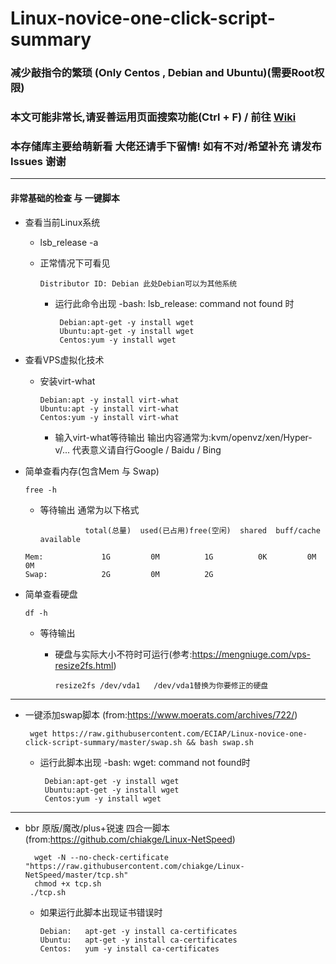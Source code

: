 # Linux-novice-one-click-script-summary
### 减少敲指令的繁琐  (Only Centos , Debian and Ubuntu)(需要Root权限)
### 本文可能非常长,请妥善运用页面搜索功能(Ctrl + F) / 前往 [Wiki](https://github.com/ECIAP/Linux-novice-one-click-script-summary/wiki) 
### 本存储库主要给萌新看 大佬还请手下留情! 如有不对/希望补充 请发布Issues 谢谢
--------------

#### 非常基础的检查 与 一键脚本

* 查看当前Linux系统

  *    lsb_release -a

     * 正常情况下可看见
     
           Distributor ID: Debian 此处Debian可以为其他系统
           
        * 运行此命令出现 -bash: lsb_release: command not found 时 
         
               Debian:apt-get -y install wget
               Ubuntu:apt-get -y install wget
               Centos:yum -y install wget
                           
* 查看VPS虚拟化技术

  * 安装virt-what
   
        Debian:apt -y install virt-what
        Ubuntu:apt -y install virt-what
        Centos:yum -y install virt-what
        
      * 输入virt-what等待输出 输出内容通常为:kvm/openvz/xen/Hyper-v/... 代表意义请自行Google / Baidu / Bing 
      
* 简单查看内存(包含Mem 与 Swap)
  
      free -h
      
     * 等待输出 通常为以下格式
                  
                     total(总量)  used(已占用)free(空闲)  shared  buff/cache   available
      Mem:             1G         0M          1G          0K         0M          0M
      Swap:            2G         0M          2G

* 简单查看硬盘

      df -h
      
     * 等待输出
     
       * 硬盘与实际大小不符时可运行(参考:https://mengniuge.com/vps-resize2fs.html) 
     
             resize2fs /dev/vda1   /dev/vda1替换为你要修正的硬盘
     

--------------

* 一键添加swap脚本 (from:https://www.moerats.com/archives/722/)
  
       wget https://raw.githubusercontent.com/ECIAP/Linux-novice-one-click-script-summary/master/swap.sh && bash swap.sh
    
     * 运行此脚本出现 -bash: wget: command not found时
    
            Debian:apt-get -y install wget
            Ubuntu:apt-get -y install wget
            Centos:yum -y install wget
      
---------------
    
  * bbr 原版/魔改/plus+锐速 四合一脚本 (from:https://github.com/chiakge/Linux-NetSpeed)
   
          wget -N --no-check-certificate "https://raw.githubusercontent.com/chiakge/Linux-NetSpeed/master/tcp.sh"
          chmod +x tcp.sh
         ./tcp.sh
    
    * 如果运行此脚本出现证书错误时
    
          Debian:   apt-get -y install ca-certificates
          Ubuntu:   apt-get -y install ca-certificates
          Centos:   yum -y install ca-certificates
